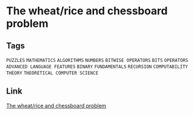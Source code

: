 # The wheat/rice and chessboard problem


## Tags

`PUZZLES` `MATHEMATICS` `ALGORITHMS` `NUMBERS` `BITWISE OPERATORS` `BITS` `OPERATORS` `ADVANCED LANGUAGE FEATURES` `BINARY` `FUNDAMENTALS` `RECURSION` `COMPUTABILITY THEORY` `THEORETICAL COMPUTER SCIENCE`

## Link

[The wheat/rice and chessboard problem](https://www.codewars.com/kata/5b0d67c1cb35dfa10b0022c7)